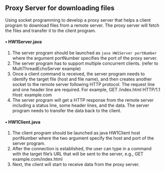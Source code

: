 ## Proxy Server for downloading files
  Using socket programming to develop a proxy server that helps a client program to download files from a remote server. The proxy server will fetch the files and transfer it to the client program.

#### • HW1Server.java
1. The server program should be launched as
```java HW1Server portNumber```
where the argument portNumber specifies the port of the proxy server.
2. The server program has to support multiple concurrent clients.
(refer to MultiThreadEchoServer example)
3. Once a client command is received, the server program needs to
identify the target file (host and file name), and then creates another
socket to the remote server following HTTP protocol. The request
line and one header line are required. For example,
GET /index.html HTTP/1.1
Host: example.com
4. The server program will get a HTTP response from the remote server
including a status line, some header lines, and the data. The server
program needs to transfer the data back to the client.

#### • HW1Client.java
1. The client program should be launched as
java HW1Client host portNumber
where the two argument specify the host and port of the server
program.
2. After the connection is established, the user can type in a command
with the target file’s URL that will be sent to the server, e.g.,
GET example.com/index.html
3. Next, the client will start to receive data from the proxy server.
